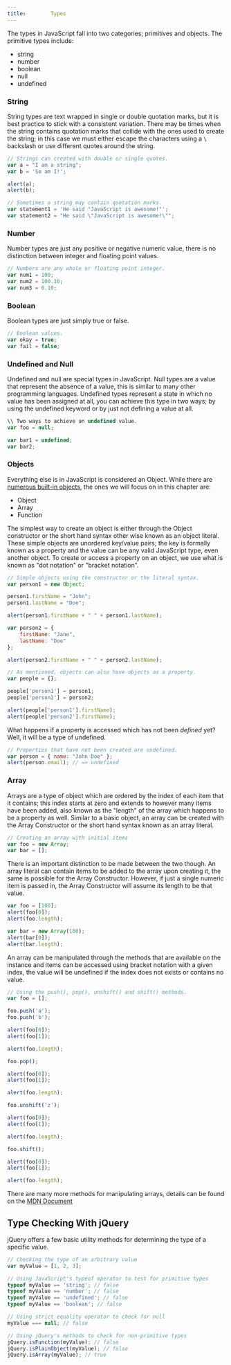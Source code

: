 ```yaml
---
title:        Types
---
```


The types in JavaScript fall into two categories; primitives and objects. The primitive types include:

* string
* number
* boolean
* null
* undefined

### String

String types are text wrapped in single or double quotation marks, but it is best practice to stick with a consistent variation. There may be times when the string contains quotation marks that collide with the ones used to create the string; in this case we must either escape the characters using a `\` backslash or use different quotes around the string.

``` js
// Strings can created with double or single quotes.
var a = "I am a string";
var b = 'So am I!';

alert(a);
alert(b);
```

``` js
// Sometimes a string may contain quotation marks.
var statement1 = 'He said "JavaScript is awesome!"';
var statement2 = "He said \"JavaScript is awesome!\"";
``` 

### Number

Number types are just any positive or negative numeric value, there is no distinction between integer and floating point values.

``` js
// Numbers are any whole or floating point integer.
var num1 = 100;
var num2 = 100.10;
var num3 = 0.10;
```

### Boolean
Boolean types are just simply true or false. 

``` js
// Boolean values.
var okay = true;
var fail = false;
```

### Undefined and Null

Undefined and null are special types in JavaScript. Null types are a value that represent the absence of a value, this is similar to many other programming languages. Undefined types represent a state in which no value has been assigned at all, you can achieve this type in two ways; by using the undefined keyword or by just not defining a value at all.

``` js
\\ Two ways to achieve an undefined value.
var foo = null;

var bar1 = undefined;
var bar2;
```

### Objects

Everything else is in JavaScript is considered an Object. While there are [numerous built-in objects](https://developer.mozilla.org/en/JavaScript/Reference#Global_Objects, "MDN - Global Object Reference"), the ones we will focus on in this chapter are:

* Object
* Array
* Function

The simplest way to create an object is either through the Object constructor or the short hand syntax other wise known as an object literal. These simple objects are unordered key/value pairs; the key is formally known as a property and the value can be any valid JavaScript type, even another object. To create or access a property on an object, we use what is known as "dot notation" or "bracket notation". 

``` js
// Simple objects using the constructor or the literal syntax.
var person1 = new Object;

person1.firstName = "John";
person1.lastName = "Doe";

alert(person1.firstName + " " + person1.lastName);

var person2 = {
    firstName: "Jane",
    lastName: "Doe"
};

alert(person2.firstName + " " + person2.lastName);
```

``` js
// As mentioned, objects can also have objects as a property.
var people = {};

people['person1'] = person1;
people['person2'] = person2;

alert(people['person1'].firstName);
alert(people['person2'].firstName);
```

What happens if a property is accessed which has not been *defined* yet? Well, it will be a type of undefined.

``` js 
// Properties that have not been created are undefined.
var person = { name: "John Doe" };
alert(person.email); // => undefined
```

### Array

Arrays are a type of object which are ordered by the index of each item that it contains; this index starts at zero and extends to however many items have been added, also known as the "length" of the array which happens to be a property as well. Similar to a basic object, an array can be created with the Array Constructor or the short hand syntax known as an array literal.

``` js
// Creating an array with initial items
var foo = new Array;
var bar = [];
```

There is an important distinction to be made between the two though. An array literal can contain items to be added to the array upon creating it, the same is possible for the Array Constructor. However, if just a single numeric item is passed in, the Array Constructor will assume its length to be that value.

``` js
var foo = [100];
alert(foo[0]);
alert(foo.length);

var bar = new Array(100);
alert(bar[0]);
alert(bar.length);  
```

An array can be manipulated through the methods that are available on the instance and items can be accessed using bracket notation with a given index, the value will be undefined if the index does not exists or contains no value.

``` js
// Using the push(), pop(), unshift() and shift() methods.
var foo = [];

foo.push('a');
foo.push('b');

alert(foo[0]);
alert(foo[1]);

alert(foo.length);

foo.pop();

alert(foo[0]);
alert(foo[1]);

alert(foo.length);

foo.unshift('z');

alert(foo[0]);
alert(foo[1]);

alert(foo.length);

foo.shift();

alert(foo[0]);
alert(foo[1]);

alert(foo.length);
```

There are many more methods for manipulating arrays, details can be found on the [MDN Document](https://developer.mozilla.org/en/JavaScript/Reference/Global_Objects/Array "MDN - Array Reference")

## Type Checking With jQuery

jQuery offers a few basic utility methods for determining the type of a
specific value.

``` js
// Checking the type of an arbitrary value
var myValue = [1, 2, 3];

// Using JavaScript's typeof operator to test for primitive types
typeof myValue == 'string'; // false
typeof myValue == 'number'; // false
typeof myValue == 'undefined'; // false
typeof myValue == 'boolean'; // false

// Using strict equality operator to check for null
myValue === null; // false

// Using jQuery's methods to check for non-primitive types
jQuery.isFunction(myValue); // false
jQuery.isPlainObject(myValue); // false
jQuery.isArray(myValue); // true
```